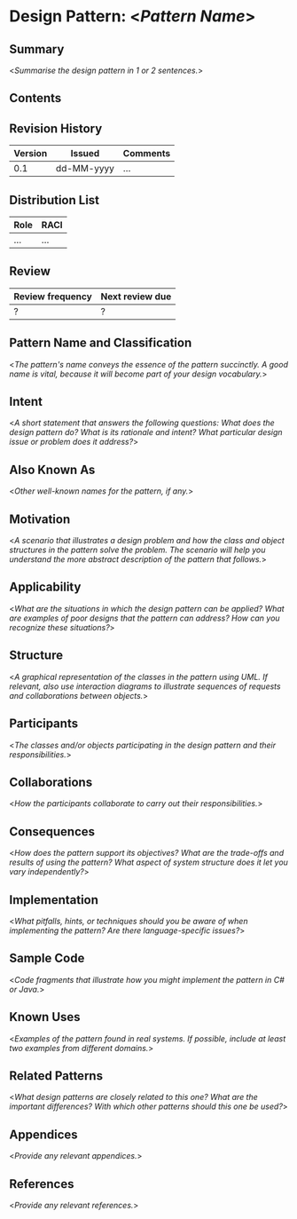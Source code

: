# Design Pattern: <_Pattern Name_>

<!--

How do we describe design patterns? Graphical notations, while important and useful, aren’t sufficient. They simply capture the end product of the design process as relationships between classes and objects. To reuse the design, we must also record the decisions, alternatives, and trade-offs that led to it. Concrete examples are important too, because they help you see the design in action.

We describe design patterns using a consistent format. Each pattern is divided into sections according to the following template. The template lends a uniform structure to the information, making design patterns easier to learn, compare, and use.

Please note this template is extracted from the book "Design Patterns: Elements of Reusable Object-Oriented Software" by Gamma, Helm, Johnson & Vlissides.

-->


## Summary

<_Summarise the design pattern in 1 or 2 sentences._>


## Contents

<!--TOC max3-->


## Revision History

| Version | Issued     | Comments
| ---     | ---        | ---
| 0.1     | dd-MM-yyyy | …


## Distribution List

| Role | RACI
| ---  | ---
| …    | …


## Review

| Review frequency | Next review due
| ---              | ---
| ?                | ?


## Pattern Name and Classification

<_The pattern's name conveys the essence of the pattern succinctly. A good name is vital, because it will become part of your design vocabulary._>


## Intent

<_A short statement that answers the following questions: What does the design pattern do? What is its rationale and intent? What particular design issue or problem does it address?_>


## Also Known As

<_Other well-known names for the pattern, if any._>


## Motivation

<_A scenario that illustrates a design problem and how the class and object structures in the pattern solve the problem. The scenario will help you understand the more abstract description of the pattern that follows._>


## Applicability

<_What are the situations in which the design pattern can be applied? What are examples of poor designs that the pattern can address? How can you recognize these situations?_>


## Structure

<_A graphical representation of the classes in the pattern using UML. If relevant, also use interaction diagrams to illustrate sequences of requests and collaborations between objects._>


## Participants

<_The classes and/or objects participating in the design pattern and their responsibilities._>


## Collaborations

<_How the participants collaborate to carry out their responsibilities._>


## Consequences

<_How does the pattern support its objectives? What are the trade-offs and results of using the pattern? What aspect of system structure does it let you vary independently?_>


## Implementation

<_What pitfalls, hints, or techniques should you be aware of when implementing the pattern? Are there language-specific issues?_>


## Sample Code

<_Code fragments that illustrate how you might implement the pattern in C# or Java._>


## Known Uses

<_Examples of the pattern found in real systems. If possible, include at least two examples from different domains._>


## Related Patterns

<_What design patterns are closely related to this one? What are the important differences? With which other patterns should this one be used?_>


## Appendices

<_Provide any relevant appendices._>


## References

<_Provide any relevant references._>

